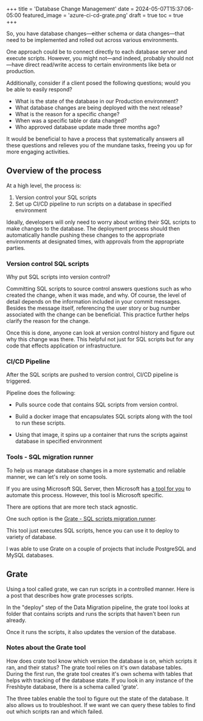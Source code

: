 +++
title = 'Database Change Management'
date = 2024-05-07T15:37:06-05:00
featured_image = 'azure-ci-cd-grate.png'
draft = true 
toc = true  
+++

So, you have database changes—either schema or data changes—that need to be implemented and rolled out across various environments.

One approach could be to connect directly to each database server and execute scripts. However, you might not—and indeed, probably should not—have direct read/write access to certain environments like beta or production.

Additionally, consider if a client posed the following questions; would you be able to easily respond?

- What is the state of the database in our Production environment?
- What database changes are being deployed with the next release?
- What is the reason for a specific change?
- When was a specific table or data changed?
- Who approved database update made three months ago?
 
It would be beneficial to have a process that systematically answers all these questions 
and relieves you of the mundane tasks, freeing you up for more engaging activities.


## Overview of the process

At a high level, the process is:

1. Version control your SQL scripts
2. Set up CI/CD pipeline to run scripts on a database in specified environment
 
Ideally, developers will only need to worry about writing their SQL scripts to make changes to the database.
The deployment process should then automatically handle pushing these changes to the appropriate environments at designated times, with approvals from the appropriate parties.


### Version control SQL scripts
Why put SQL scripts into version control?

Committing SQL scripts to source control answers questions such as who created the change,
when it was made, and why. Of course, the level of detail depends on the information included 
in your commit messages. Besides the message itself, referencing the user story or bug number 
associated with the change can be beneficial. This practice further helps clarify the reason for the change.

Once this is done, anyone can look at version control history and figure out why this change was there.
This helpful not just for SQL scripts but for any code that effects application or infrastructure. 

### CI/CD Pipeline

After the SQL scripts are pushed to version control,
CI/CD pipeline is triggered.

Pipeline does the following:

- Pulls source code that contains SQL scripts from version control.

- Build a docker image that encapsulates SQL scripts along with the tool to run these scripts. 

- Using that image, it spins up a container that runs the scripts against database in specified environment


### Tools - SQL migration runner 

To help us manage database changes in a more systematic and reliable manner, we can let's rely on some tools.


If you are using Microsoft SQL Server, then Microsoft has [a tool for you](https://visualstudio.microsoft.com/vs/features/ssdt/) 
to automate this process. However, this tool is Microsoft specific. 

There are options that are more tech stack agnostic.

One such option is the [Grate - SQL scripts migration runner](https://erikbra.github.io/grate/). 

This tool just executes SQL scripts, hence you can use it to deploy to variety of database. 

I was able to use Grate on a couple of projects that include PostgreSQL and MySQL databases.



## Grate

Using a tool called grate, we can run scripts in a controlled manner. Here is a post that describes how grate processes scripts.

In the "deploy" step of the Data Migration pipeline, the grate tool looks at folder that contains scripts and runs the scripts that haven't been run already.

Once it runs the scripts, it also updates the version of the database.

### Notes about the Grate tool

How does crate tool know which version the database is on, which scripts it ran,  and their status?  The grate tool relies on it's own database tables. During the first run, the grate tool creates it's own schema with tables that helps with tracking of the database state. If you look in any instance of the Freshbyte database, there is a schema called 'grate'.



The three tables enable the tool to figure out the state of the database. It also allows us to troubleshoot. If we want we can query these tables to find out which scripts ran and which failed.
